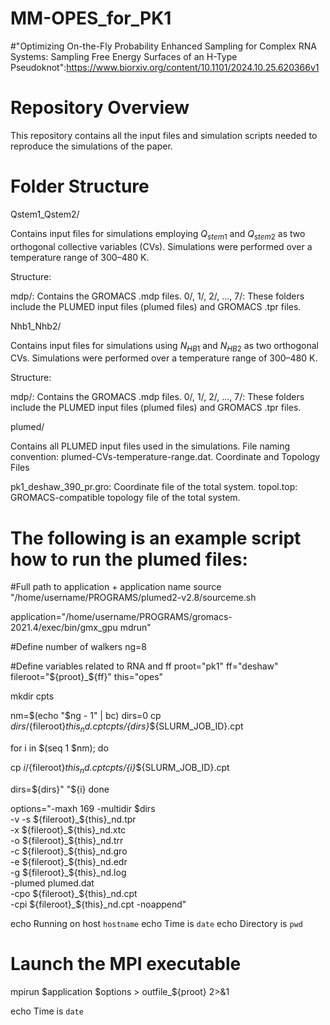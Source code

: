 # MM-OPES_for_PK1
#"Optimizing On-the-Fly Probability Enhanced Sampling for Complex RNA Systems: Sampling Free Energy Surfaces of an H-Type Pseudoknot":https://www.biorxiv.org/content/10.1101/2024.10.25.620366v1


# Repository Overview
This repository contains all the input files and simulation scripts needed to reproduce the simulations of the paper.

# Folder Structure
Qstem1_Qstem2/


Contains input files for simulations employing  $Q_{stem1}$ and $Q_{stem2}$ as two orthogonal collective variables (CVs).
Simulations were performed over a temperature range of 300–480 K.

Structure:

mdp/: Contains the GROMACS .mdp files.
0/, 1/, 2/, ..., 7/: These folders include the PLUMED input files (plumed files) and GROMACS .tpr files.


Nhb1_Nhb2/


Contains input files for simulations using $N_{HB1}$ and $N_{HB2}$ as two orthogonal CVs.
Simulations were performed over a temperature range of 300–480 K.

Structure:

mdp/: Contains the GROMACS .mdp files.
0/, 1/, 2/, ..., 7/: These folders include the PLUMED input files (plumed files) and GROMACS .tpr files.


plumed/


Contains all PLUMED input files used in the simulations.
File naming convention: plumed-CVs-temperature-range.dat.
Coordinate and Topology Files

pk1_deshaw_390_pr.gro: Coordinate file of the total system.
topol.top: GROMACS-compatible topology file of the total system.





# The following is an example script how to run the plumed files:





#Full path to application + application name
source "/home/username/PROGRAMS/plumed2-v2.8/sourceme.sh

application="/home/username/PROGRAMS/gromacs-2021.4/exec/bin/gmx_gpu mdrun"

#Define number of walkers
ng=8


#Define variables related to RNA and ff
proot="pk1"
ff="deshaw"
fileroot="${proot}_${ff}"
this="opes"

mkdir cpts

nm=$(echo "$ng - 1" | bc)
dirs=0
cp ${dirs}/${fileroot}_${this}_nd.cpt cpts/${dirs}_${SLURM_JOB_ID}.cpt

for i in $(seq 1 $nm); do

cp ${i}/${fileroot}_${this}_nd.cpt cpts/${i}_${SLURM_JOB_ID}.cpt

dirs=${dirs}" "${i}
done

options="-maxh 169 -multidir $dirs \
-v -s ${fileroot}_${this}_nd.tpr \
-x ${fileroot}_${this}_nd.xtc \
-o ${fileroot}_${this}_nd.trr \
-c ${fileroot}_${this}_nd.gro \
-e ${fileroot}_${this}_nd.edr \
-g ${fileroot}_${this}_nd.log \
-plumed plumed.dat \
-cpo ${fileroot}_${this}_nd.cpt \
-cpi ${fileroot}_${this}_nd.cpt -noappend"

echo Running on host `hostname`
echo Time is `date`
echo Directory is `pwd`

# Launch the MPI executable

mpirun $application $options > outfile_${proot} 2>&1

echo Time is `date`

